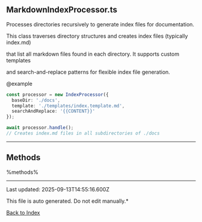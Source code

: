 ## MarkdownIndexProcessor.ts





 Processes directories recursively to generate index files for documentation.



 This class traverses directory structures and creates index files (typically index.md)

 that list all markdown files found in each directory. It supports custom templates

 and search-and-replace patterns for flexible index file generation.



 @example

 ```typescript
 const processor = new IndexProcessor({
   baseDir: './docs',
   template: './templates/index.template.md',
   searchAndReplace: '{{CONTENT}}'
 });

 await processor.handle();
 // Creates index.md files in all subdirectories of ./docs
 ```
 



---



## Methods



%methods%



---



Last updated: 2025-09-13T14:55:16.600Z



This file is auto generated. Do not edit manually.*



[Back to Index](./index.md)